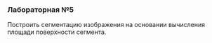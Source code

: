 ### Лабораторная №5
Построить сегментацию изображения на основании вычисления площади поверхности сегмента.


